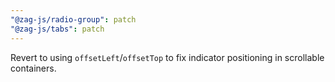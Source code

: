 ```yaml
---
"@zag-js/radio-group": patch
"@zag-js/tabs": patch
---
```


Revert to using `offsetLeft`/`offsetTop` to fix indicator positioning in scrollable containers.
